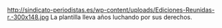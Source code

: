 http://sindicato-periodistas.es/wp-content/uploads/Ediciones-Reunidas-r.-300x148.jpg
La plantilla lleva años luchando por sus derechos.
